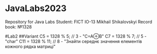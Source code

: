 # JavaLabs2023
Repository for Java Labs
Student: FICT IO-13 Mikhail Shikalovskyi
Record book: №1328


#Lab2
##Variant
C5 = 1328 % 5; // 3 - "C=A⊕B"
C7 = 1328 % 7; // 5 - "char"
C11 = 1328 % 11; // 8 - "Знайти середнє значення елементів кожного рядка матриці"
